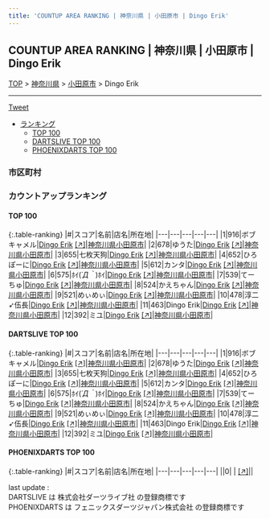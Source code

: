 ```yaml
---
title: 'COUNTUP AREA RANKING | 神奈川県 | 小田原市 | Dingo Erik'
---
```

## COUNTUP AREA RANKING | 神奈川県 | 小田原市 | Dingo Erik

[TOP](/darts/rank/) > [神奈川県](/darts/rank/神奈川県/) > [小田原市](/darts/rank/神奈川県/小田原市/) > Dingo Erik

___

<a href="https://twitter.com/share?ref_src=twsrc%5Etfw" data-text="COUNTUP AREA RANKING | 神奈川県小田原市Dingo Erik" class="twitter-share-button" data-hashtags="DARTSLIVE,PHOENIXDARTS,darts,ダーツ" data-show-count="false">Tweet</a>

* [ランキング](#カウントアップランキング)
    * [TOP 100](#top-100)
    * [DARTSLIVE TOP 100](#dartslive-top-100)
    * [PHOENIXDARTS TOP 100](#phoenixdarts-top-100)

### 市区町村

<ul>

</ul>

### カウントアップランキング

#### TOP 100



{:.table-ranking}
|#|スコア|名前|店名|所在地|
|---|---|---|---|---|
|1|916|<span class="rank-name-dl">ボブキャメル</span>|<a href="/darts/rank/shops/219b6c9bce8c7bf40d9b047a20a7ba1e.html">Dingo Erik</a> <a href="https://search.dartslive.com/jp/shop/219b6c9bce8c7bf40d9b047a20a7ba1e">[↗]</a>|<a href="/darts/rank/神奈川県/小田原市">神奈川県小田原市</a>|
|2|678|<span class="rank-name-dl">ゆうた</span>|<a href="/darts/rank/shops/219b6c9bce8c7bf40d9b047a20a7ba1e.html">Dingo Erik</a> <a href="https://search.dartslive.com/jp/shop/219b6c9bce8c7bf40d9b047a20a7ba1e">[↗]</a>|<a href="/darts/rank/神奈川県/小田原市">神奈川県小田原市</a>|
|3|655|<span class="rank-name-dl">七枚天狗</span>|<a href="/darts/rank/shops/219b6c9bce8c7bf40d9b047a20a7ba1e.html">Dingo Erik</a> <a href="https://search.dartslive.com/jp/shop/219b6c9bce8c7bf40d9b047a20a7ba1e">[↗]</a>|<a href="/darts/rank/神奈川県/小田原市">神奈川県小田原市</a>|
|4|652|<span class="rank-name-dl">ひろぽーに</span>|<a href="/darts/rank/shops/219b6c9bce8c7bf40d9b047a20a7ba1e.html">Dingo Erik</a> <a href="https://search.dartslive.com/jp/shop/219b6c9bce8c7bf40d9b047a20a7ba1e">[↗]</a>|<a href="/darts/rank/神奈川県/小田原市">神奈川県小田原市</a>|
|5|612|<span class="rank-name-dl">カンタ</span>|<a href="/darts/rank/shops/219b6c9bce8c7bf40d9b047a20a7ba1e.html">Dingo Erik</a> <a href="https://search.dartslive.com/jp/shop/219b6c9bce8c7bf40d9b047a20a7ba1e">[↗]</a>|<a href="/darts/rank/神奈川県/小田原市">神奈川県小田原市</a>|
|6|575|<span class="rank-name-dl">ﾎｲ(*´Д｀*)ﾎｲ</span>|<a href="/darts/rank/shops/219b6c9bce8c7bf40d9b047a20a7ba1e.html">Dingo Erik</a> <a href="https://search.dartslive.com/jp/shop/219b6c9bce8c7bf40d9b047a20a7ba1e">[↗]</a>|<a href="/darts/rank/神奈川県/小田原市">神奈川県小田原市</a>|
|7|539|<span class="rank-name-dl">てーちゅ</span>|<a href="/darts/rank/shops/219b6c9bce8c7bf40d9b047a20a7ba1e.html">Dingo Erik</a> <a href="https://search.dartslive.com/jp/shop/219b6c9bce8c7bf40d9b047a20a7ba1e">[↗]</a>|<a href="/darts/rank/神奈川県/小田原市">神奈川県小田原市</a>|
|8|524|<span class="rank-name-dl">かえちゃん</span>|<a href="/darts/rank/shops/219b6c9bce8c7bf40d9b047a20a7ba1e.html">Dingo Erik</a> <a href="https://search.dartslive.com/jp/shop/219b6c9bce8c7bf40d9b047a20a7ba1e">[↗]</a>|<a href="/darts/rank/神奈川県/小田原市">神奈川県小田原市</a>|
|9|521|<span class="rank-name-dl">めぃめぃ</span>|<a href="/darts/rank/shops/219b6c9bce8c7bf40d9b047a20a7ba1e.html">Dingo Erik</a> <a href="https://search.dartslive.com/jp/shop/219b6c9bce8c7bf40d9b047a20a7ba1e">[↗]</a>|<a href="/darts/rank/神奈川県/小田原市">神奈川県小田原市</a>|
|10|478|<span class="rank-name-dl">淳二➶伍長</span>|<a href="/darts/rank/shops/219b6c9bce8c7bf40d9b047a20a7ba1e.html">Dingo Erik</a> <a href="https://search.dartslive.com/jp/shop/219b6c9bce8c7bf40d9b047a20a7ba1e">[↗]</a>|<a href="/darts/rank/神奈川県/小田原市">神奈川県小田原市</a>|
|11|463|<span class="rank-name-dl">Dingo Erik</span>|<a href="/darts/rank/shops/219b6c9bce8c7bf40d9b047a20a7ba1e.html">Dingo Erik</a> <a href="https://search.dartslive.com/jp/shop/219b6c9bce8c7bf40d9b047a20a7ba1e">[↗]</a>|<a href="/darts/rank/神奈川県/小田原市">神奈川県小田原市</a>|
|12|392|<span class="rank-name-dl">ミユ</span>|<a href="/darts/rank/shops/219b6c9bce8c7bf40d9b047a20a7ba1e.html">Dingo Erik</a> <a href="https://search.dartslive.com/jp/shop/219b6c9bce8c7bf40d9b047a20a7ba1e">[↗]</a>|<a href="/darts/rank/神奈川県/小田原市">神奈川県小田原市</a>|


#### DARTSLIVE TOP 100



{:.table-ranking}
|#|スコア|名前|店名|所在地|
|---|---|---|---|---|
|1|916|<span class="rank-name-dl">ボブキャメル</span>|<a href="/darts/rank/shops/219b6c9bce8c7bf40d9b047a20a7ba1e.html">Dingo Erik</a> <a href="https://search.dartslive.com/jp/shop/219b6c9bce8c7bf40d9b047a20a7ba1e">[↗]</a>|<a href="/darts/rank/神奈川県/小田原市">神奈川県小田原市</a>|
|2|678|<span class="rank-name-dl">ゆうた</span>|<a href="/darts/rank/shops/219b6c9bce8c7bf40d9b047a20a7ba1e.html">Dingo Erik</a> <a href="https://search.dartslive.com/jp/shop/219b6c9bce8c7bf40d9b047a20a7ba1e">[↗]</a>|<a href="/darts/rank/神奈川県/小田原市">神奈川県小田原市</a>|
|3|655|<span class="rank-name-dl">七枚天狗</span>|<a href="/darts/rank/shops/219b6c9bce8c7bf40d9b047a20a7ba1e.html">Dingo Erik</a> <a href="https://search.dartslive.com/jp/shop/219b6c9bce8c7bf40d9b047a20a7ba1e">[↗]</a>|<a href="/darts/rank/神奈川県/小田原市">神奈川県小田原市</a>|
|4|652|<span class="rank-name-dl">ひろぽーに</span>|<a href="/darts/rank/shops/219b6c9bce8c7bf40d9b047a20a7ba1e.html">Dingo Erik</a> <a href="https://search.dartslive.com/jp/shop/219b6c9bce8c7bf40d9b047a20a7ba1e">[↗]</a>|<a href="/darts/rank/神奈川県/小田原市">神奈川県小田原市</a>|
|5|612|<span class="rank-name-dl">カンタ</span>|<a href="/darts/rank/shops/219b6c9bce8c7bf40d9b047a20a7ba1e.html">Dingo Erik</a> <a href="https://search.dartslive.com/jp/shop/219b6c9bce8c7bf40d9b047a20a7ba1e">[↗]</a>|<a href="/darts/rank/神奈川県/小田原市">神奈川県小田原市</a>|
|6|575|<span class="rank-name-dl">ﾎｲ(*´Д｀*)ﾎｲ</span>|<a href="/darts/rank/shops/219b6c9bce8c7bf40d9b047a20a7ba1e.html">Dingo Erik</a> <a href="https://search.dartslive.com/jp/shop/219b6c9bce8c7bf40d9b047a20a7ba1e">[↗]</a>|<a href="/darts/rank/神奈川県/小田原市">神奈川県小田原市</a>|
|7|539|<span class="rank-name-dl">てーちゅ</span>|<a href="/darts/rank/shops/219b6c9bce8c7bf40d9b047a20a7ba1e.html">Dingo Erik</a> <a href="https://search.dartslive.com/jp/shop/219b6c9bce8c7bf40d9b047a20a7ba1e">[↗]</a>|<a href="/darts/rank/神奈川県/小田原市">神奈川県小田原市</a>|
|8|524|<span class="rank-name-dl">かえちゃん</span>|<a href="/darts/rank/shops/219b6c9bce8c7bf40d9b047a20a7ba1e.html">Dingo Erik</a> <a href="https://search.dartslive.com/jp/shop/219b6c9bce8c7bf40d9b047a20a7ba1e">[↗]</a>|<a href="/darts/rank/神奈川県/小田原市">神奈川県小田原市</a>|
|9|521|<span class="rank-name-dl">めぃめぃ</span>|<a href="/darts/rank/shops/219b6c9bce8c7bf40d9b047a20a7ba1e.html">Dingo Erik</a> <a href="https://search.dartslive.com/jp/shop/219b6c9bce8c7bf40d9b047a20a7ba1e">[↗]</a>|<a href="/darts/rank/神奈川県/小田原市">神奈川県小田原市</a>|
|10|478|<span class="rank-name-dl">淳二➶伍長</span>|<a href="/darts/rank/shops/219b6c9bce8c7bf40d9b047a20a7ba1e.html">Dingo Erik</a> <a href="https://search.dartslive.com/jp/shop/219b6c9bce8c7bf40d9b047a20a7ba1e">[↗]</a>|<a href="/darts/rank/神奈川県/小田原市">神奈川県小田原市</a>|
|11|463|<span class="rank-name-dl">Dingo Erik</span>|<a href="/darts/rank/shops/219b6c9bce8c7bf40d9b047a20a7ba1e.html">Dingo Erik</a> <a href="https://search.dartslive.com/jp/shop/219b6c9bce8c7bf40d9b047a20a7ba1e">[↗]</a>|<a href="/darts/rank/神奈川県/小田原市">神奈川県小田原市</a>|
|12|392|<span class="rank-name-dl">ミユ</span>|<a href="/darts/rank/shops/219b6c9bce8c7bf40d9b047a20a7ba1e.html">Dingo Erik</a> <a href="https://search.dartslive.com/jp/shop/219b6c9bce8c7bf40d9b047a20a7ba1e">[↗]</a>|<a href="/darts/rank/神奈川県/小田原市">神奈川県小田原市</a>|


#### PHOENIXDARTS TOP 100



{:.table-ranking}
|#|スコア|名前|店名|所在地|
|---|---|---|---|---|
||0|<span class="rank-name-dl"> </span>|<a href="/darts/rank/shops/.html"></a> <a href="">[↗]</a>|<a href="/darts/rank//"></a>|


<div class="footer border-top border-gray-light mt-5 pt-3 text-right text-gray">
    last update : <span style="font-weight: italic" id="foot_last_modified"></span><br />
    DARTSLIVE は 株式会社ダーツライブ社 の登録商標です<br />
    PHOENIXDARTS は フェニックスダーツジャパン株式会社 の登録商標です<br />
</div>

<script src="https://cdnjs.cloudflare.com/ajax/libs/jquery.tablesorter/2.31.3/js/jquery.tablesorter.min.js" integrity="sha512-qzgd5cYSZcosqpzpn7zF2ZId8f/8CHmFKZ8j7mU4OUXTNRd5g+ZHBPsgKEwoqxCtdQvExE5LprwwPAgoicguNg==" crossorigin="anonymous" referrerpolicy="no-referrer"></script>
<link rel="stylesheet" href="https://cdnjs.cloudflare.com/ajax/libs/jquery.tablesorter/2.31.3/css/theme.default.min.css" integrity="sha512-wghhOJkjQX0Lh3NSWvNKeZ0ZpNn+SPVXX1Qyc9OCaogADktxrBiBdKGDoqVUOyhStvMBmJQ8ZdMHiR3wuEq8+w==" crossorigin="anonymous" referrerpolicy="no-referrer" />
<script>
$(function() {
    $(".table-ranking").tablesorter({sortList:[[0, 0]]});
    $("#foot_last_modified").text(formatDate(new Date(document.lastModified), 'yyyy-MM-dd HH:mm:ss'));
});
</script>

<script async src="https://platform.twitter.com/widgets.js" charset="utf-8"></script>